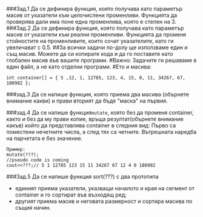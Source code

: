 ###Зад.1
Да се дефинира функция, която получава като параметър масив от указатели към целочислени променливи. Функцията да проверява дали има
поне една променлива, която е степен на 3.
###Зад.2
Да се дефинира функция, която получава като параметър масив от указатели към реални променливи. Функцията да променя стойностите на
променливите, които сочат указателите, като ги увеличават с 0.5.
##За всички задачи по-долу ще използваме един и същ масив. Можете да си копирате кода и да го поставите като глобален масив във вашите програми.
#Важно:
Задачите ги решаваме в един файл, а не като отделни програми.
#Ето и масива:
```
int container[] = { 5 ,12, 1, 12785, 123, 4, 15, 0, 11, 34267, 67, 180982 };
```

###зад.3
Да се напише функция, която приема два масива (обърнете внимание какви) и прави вторият да бъде "маска" на първия.

###зад.4
Да се напише функция``mutate``, която без да променя container, както и без да му прави копие, връща резултат(обърнете внимание какъв) който да представлява container в следния вид:
Първо са поместени нечетните числа, а след тях са четните. Вътрешната наредба на парчетата е без значение. 
```
Пример:
mutate(???);
//pseudo code is coming
cout<<???;// 5 1 12785 123 15 11 34267 67 12 4 0 180982
```
###Зад.5
Да се напише функция sort(???) с два прототипа
- единият приема указатели, указващи началото и края на сегмент от container и го сортират във възходящ ред;
- другият приема масив и неговата размерност и сортира масива по същия начин.
